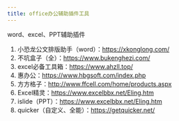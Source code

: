 ```yaml
---
title: office办公辅助插件工具
---
```

word、excel、PPT辅助插件

1. 小恐龙公文排版助手（word）：https://xkonglong.com/
2. 不坑盒子（全）：https://www.bukenghezi.com/
3. excel必备工具箱：https://www.ahzll.top/
4. 惠办公：https://www.hbgsoft.com/index.php
5. 方方格子：http://www.ffcell.com/home/products.aspx
6. Excel精灵：https://www.excelbbx.net/Eling.htm
7. islide（PPT）：https://www.excelbbx.net/Eling.htm
8. quicker（自定义、全能）：https://getquicker.net/

